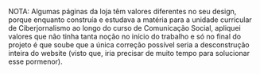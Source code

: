 NOTA:  Algumas páginas da loja têm valores diferentes no seu design, porque enquanto construía e estudava a matéria para a unidade curricular de Ciberjornalismo ao longo do curso de Comunicação Social, apliquei valores que não tinha tanta noção no início do trabalho e só no final do projeto é que soube que a única correção possível seria a desconstrução inteira do website (visto que, iria precisar de muito tempo para solucionar esse pormenor).   
